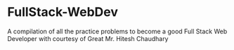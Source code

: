 # FullStack-WebDev
A compilation of all the practice problems to become a good Full Stack Web Developer with courtesy of Great Mr. Hitesh Chaudhary
